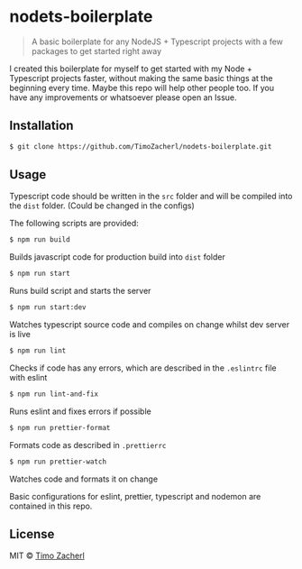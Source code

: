 # nodets-boilerplate

> A basic boilerplate for any NodeJS + Typescript projects with a few packages to get started right away

I created this boilerplate for myself to get started with my Node + Typescript projects faster, without making the same basic things at the beginning every time. Maybe this repo will help other people too. 
If you have any improvements or whatsoever please open an Issue.

## Installation

```bash
$ git clone https://github.com/TimoZacherl/nodets-boilerplate.git
```
## Usage

Typescript code should be written in the `src` folder and will be compiled into the `dist` folder. (Could be changed in the configs)

The following scripts are provided:
```bash
$ npm run build
```
Builds javascript code for production build into `dist` folder

```bash
$ npm run start
```
Runs build script and starts the server

```bash
$ npm run start:dev
```
Watches typescript source code and compiles on change whilst dev server is live

```bash
$ npm run lint
```
Checks if code has any errors, which are described in the `.eslintrc` file with eslint

```bash
$ npm run lint-and-fix
```
Runs eslint and fixes errors if possible

```bash
$ npm run prettier-format
```
Formats code as described in `.prettierrc`

```bash
$ npm run prettier-watch
```
Watches code and formats it on change

Basic configurations for eslint, prettier, typescript and nodemon are contained in this repo.

## License

MIT © [Timo Zacherl](https://timozacherl.com)

